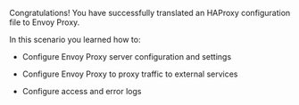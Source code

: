 Congratulations! You have successfully translated an HAProxy configuration file to Envoy Proxy.

In this scenario you learned how to:

* Configure Envoy Proxy server configuration and settings

* Configure Envoy Proxy to proxy traffic to external services

* Configure access and error logs